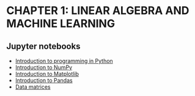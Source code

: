 # CHAPTER 1: LINEAR ALGEBRA AND MACHINE LEARNING


## Jupyter notebooks
- [Introduction to programming in Python](https://nbviewer.org/github/um-perez-alvaro/Matrix-Algebra-for-Data-Analysis/blob/main/chapters/Chapter_1/1.%20Basics%20of%20%20Python%20.ipynb)
- [Introduction to NumPy](https://nbviewer.org/github/um-perez-alvaro/Matrix-Algebra-for-Data-Analysis/blob/main/chapters/Chapter_1/2.%20NUMPY.ipynb)
- [Introduction to Matplotlib](https://nbviewer.org/github/um-perez-alvaro/Matrix-Algebra-for-Data-Analysis/blob/main/chapters/Chapter_1/Matplotlib.ipynb)
- [Introduction to Pandas]()
- [Data matrices]()
